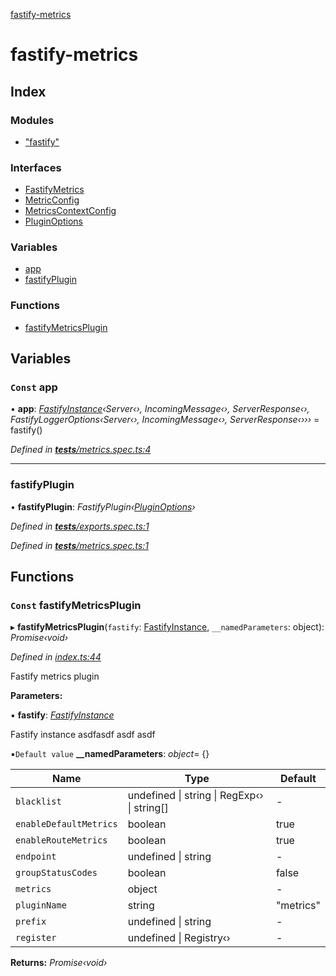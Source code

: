 [fastify-metrics](README.md)

# fastify-metrics

## Index

### Modules

* ["fastify"](modules/_fastify_.md)

### Interfaces

* [FastifyMetrics](interfaces/fastifymetrics.md)
* [MetricConfig](interfaces/metricconfig.md)
* [MetricsContextConfig](interfaces/metricscontextconfig.md)
* [PluginOptions](interfaces/pluginoptions.md)

### Variables

* [app](README.md#const-app)
* [fastifyPlugin](README.md#fastifyplugin)

### Functions

* [fastifyMetricsPlugin](README.md#const-fastifymetricsplugin)

## Variables

### `Const` app

• **app**: *[FastifyInstance](interfaces/_fastify_.fastifyinstance.md)‹Server‹›, IncomingMessage‹›, ServerResponse‹›, FastifyLoggerOptions‹Server‹›, IncomingMessage‹›, ServerResponse‹›››* = fastify()

*Defined in [__tests__/metrics.spec.ts:4](https://github.com/SkeLLLa/fastify-metrics/blob/6f6803a/src/__tests__/metrics.spec.ts#L4)*

___

###  fastifyPlugin

• **fastifyPlugin**: *FastifyPlugin‹[PluginOptions](interfaces/pluginoptions.md)›*

*Defined in [__tests__/exports.spec.ts:1](https://github.com/SkeLLLa/fastify-metrics/blob/6f6803a/src/__tests__/exports.spec.ts#L1)*

*Defined in [__tests__/metrics.spec.ts:1](https://github.com/SkeLLLa/fastify-metrics/blob/6f6803a/src/__tests__/metrics.spec.ts#L1)*

## Functions

### `Const` fastifyMetricsPlugin

▸ **fastifyMetricsPlugin**(`fastify`: [FastifyInstance](interfaces/_fastify_.fastifyinstance.md), `__namedParameters`: object): *Promise‹void›*

*Defined in [index.ts:44](https://github.com/SkeLLLa/fastify-metrics/blob/6f6803a/src/index.ts#L44)*

Fastify metrics plugin

**Parameters:**

▪ **fastify**: *[FastifyInstance](interfaces/_fastify_.fastifyinstance.md)*

Fastify instance asdfasdf asdf asdf

▪`Default value`  **__namedParameters**: *object*= {}

Name | Type | Default |
------ | ------ | ------ |
`blacklist` | undefined &#124; string &#124; RegExp‹› &#124; string[] | - |
`enableDefaultMetrics` | boolean | true |
`enableRouteMetrics` | boolean | true |
`endpoint` | undefined &#124; string | - |
`groupStatusCodes` | boolean | false |
`metrics` | object | - |
`pluginName` | string | "metrics" |
`prefix` | undefined &#124; string | - |
`register` | undefined &#124; Registry‹› | - |

**Returns:** *Promise‹void›*
